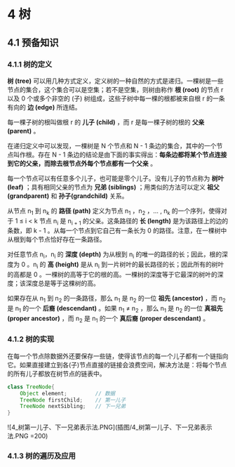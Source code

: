 # 4 树
## 4.1 预备知识
### 4.1.1 树的定义
**树 (tree)** 可以用几种方式定义，定义树的一种自然的方式是递归。一棵树是一些节点的集合，这个集合可以是空集；若不是空集，则树由称作 **根 (root)** 的节点 r 以及 0 个或多个非空的 (子) 树组成，这些子树中每一棵的根都被来自根 r 的一条有向的 **边 (edge)** 所连结。

每一棵子树的根叫做根 r 的 **儿子 (child)** ，而 r 是每一棵子树的根的 **父亲 (parent)** 。

在递归定义中可以发现，一棵树是 N 个节点和 N - 1 条边的集合，其中的一个节点叫作根。存在 N - 1 条边的结论是由下面的事实得出：**每条边都将某个节点连接到它的父亲，而除去根节点外每个节点都有一个父亲** 。

每一个节点可以有任意多个儿子，也可能是零个儿子。没有儿子的节点称为 **树叶 (leaf)** ；具有相同父亲的节点为 **兄弟 (siblings)** ；用类似的方法可以定义 **祖父 (grandparent)** 和 **孙子(grandchild)** 关系。

从节点 n<sub>1</sub> 到 n<sub>k</sub> 的 **路径 (path)** 定义为节点 n<sub>1</sub> ，n<sub>2</sub> ，... , n<sub>k</sub> 的一个序列，使得对于 1 ≤ i < k 节点 n<sub>i</sub> 是 n<sub>i + 1</sub> 的父亲。这条路径的 **长 (length)** 是为该路径上的边的条数，即 k - 1 。从每一个节点到它自己有一条长为 0 的路径。注意，在一棵树中从根到每个节点恰好存在一条路径。

对任意节点 n<sub>i</sub>，n<sub>i</sub> 的 **深度 (depth)** 为从根到 n<sub>i</sub> 的唯一的路径的长；因此，根的深度为 0 。n<sub>i</sub> 的 **高 (height)** 是从 n<sub>i</sub> 到一片树叶的最长路径的长；因此所有的树叶的高都是 0 。一棵树的高等于它的根的高。一棵树的深度等于它最深的树叶的深度；该深度总是等于这棵树的高。 

如果存在从 n<sub>1</sub> 到 n<sub>2</sub> 的一条路径，那么 n<sub>1</sub> 是 n<sub>2</sub> 的一位 **祖先 (ancestor)** ，而 n<sub>2</sub> 是 n<sub>1</sub> 的一个 **后裔 (descendant)** 。如果 n<sub>1</sub> ≠ n<sub>2</sub> ，那么 n<sub>1</sub> 是 n<sub>2</sub> 的一位 **真祖先 (proper ancestor)** ，而 n<sub>2</sub> 是 n<sub>1</sub> 的一个 **真后裔 (proper descendant)** 。

### 4.1.2 树的实现
在每一个节点除数据外还要保存一些链，使得该节点的每一个儿子都有一个链指向它。如果直接建立到各(子)节点直接的链接会浪费空间，解决方法是：将每个节点的所有儿子都放在树节点的链表中。

```java
class TreeNode{
    Object element;         // 数据
    TreeNode firstChild;    // 第一儿子
    TreeNode nextSibling;   // 下一兄弟
}
```

![4_树第一儿子、下一兄弟表示法.PNG](插图/4_树第一儿子、下一兄弟表示法.PNG =200)

### 4.1.3 树的遍历及应用